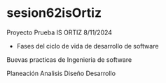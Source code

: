# sesion62isOrtiz
Proyecto Prueba IS ORTIZ 8/11/2024

- Fases del ciclo de vida de desarrollo de software

Buevas practicas de Ingenieria de software 

Planeación 
Analisis 
Diseño
Desarrollo

